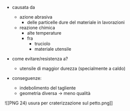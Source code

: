 - causata da
	- azione abrasiva
		- delle particelle dure del materiale in lavorazioni
	- reazione chimica
		- alte temperature
		- fra
			- truciolo
			- materiale utensile

- come evitare/resistenza a?
	- utensile di maggior durezza (specialmente a caldo)

- conseguenze:
	- indebolimento del tagliente
	- geometria diversa -> meno qualità

![[PNG 24) usura per craterizzazione sul petto.png]]